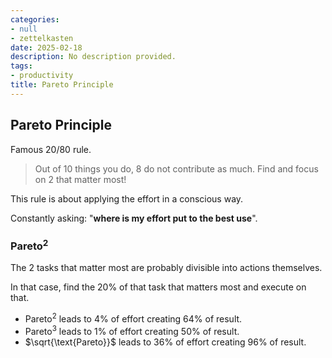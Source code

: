```yaml
---
categories:
- null
- zettelkasten
date: 2025-02-18
description: No description provided.
tags:
- productivity
title: Pareto Principle
---
```


## Pareto Principle

Famous 20/80 rule.

> Out of 10 things you do, 8 do not contribute as much. Find and focus on 2 that matter most!

This rule is about applying the effort in a conscious way.

Constantly asking: "**where is my effort put to the best use**".

### $\text{Pareto}^2$

The 2 tasks that matter most are probably divisible into actions themselves. 

In that case, find the 20% of that task that matters most and execute on that.

- $\text{Pareto}^2$ leads to 4% of effort creating 64% of result.
- $\text{Pareto}^3$ leads to 1% of effort creating 50% of result.
- $\sqrt{\text{Pareto}}$ leads to 36% of effort creating 96% of result.